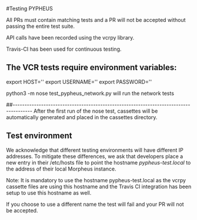 #Testing PYPHEUS

All PRs must contain matching tests and a PR will not be accepted without passing the entire
test suite.

API calls have been recorded using the vcrpy library.

Travis-CI has been used for continuous testing.

## The VCR tests require environment variables:
export HOST='<ip address or FQDN>'
export USERNAME='<username>'
export PASSWORD='<password>'

python3 -m nose test_pypheus_network.py will run the network tests

##--------------------------------------------------------------------------------------
After the first run of the nose test, cassettes will be automatically generated
and placed in the cassettes directory.

## Test environment

We acknowledge that different testing environments will have different IP addresses.
To mitigate these differences, we ask that developers place a new entry in their /etc/hosts file
to point the hostname *pypheus-test.local* to the address of their local Morpheus instance.

Note: It is mandatory to use the hostname pypheus-test.local as the vcrpy cassette files are using this hostname
and the Travis CI integration has been setup to use this hostname as well.

If you choose to use a different name the test will fail and your PR will not be accepted.
